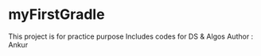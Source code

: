 # myFirstGradle
This project is for practice purpose 
Includes codes for DS & Algos
Author : Ankur 
